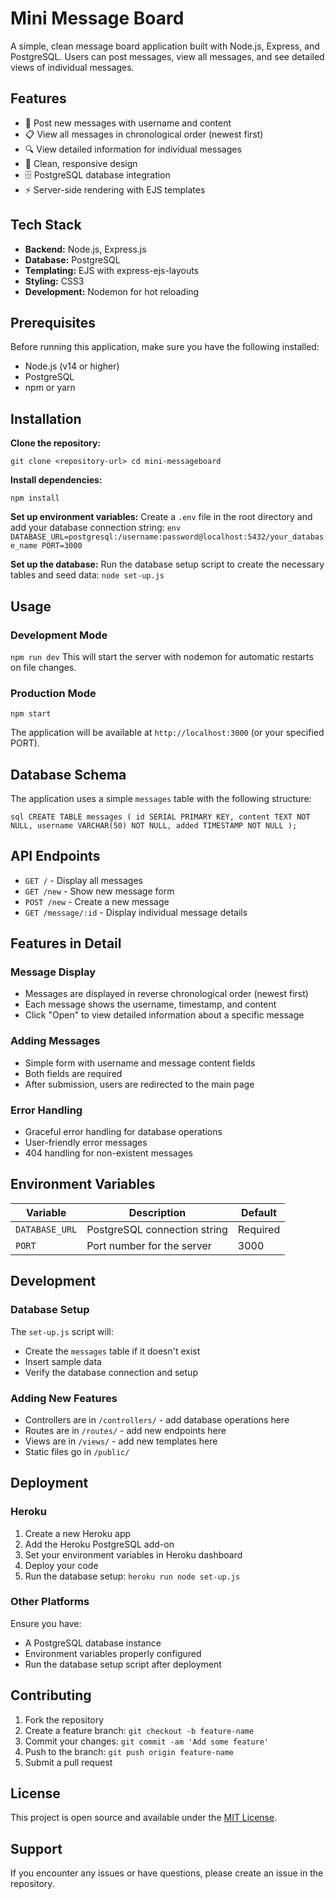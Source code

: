 # Mini Message Board

A simple, clean message board application built with Node.js, Express, and PostgreSQL. Users can post messages, view all messages, and see detailed views of individual messages.

## Features

- 📝 Post new messages with username and content
- 📋 View all messages in chronological order (newest first)
- 🔍 View detailed information for individual messages
- 🎨 Clean, responsive design
- 🗄️ PostgreSQL database integration
- ⚡ Server-side rendering with EJS templates

## Tech Stack

- **Backend:** Node.js, Express.js
- **Database:** PostgreSQL
- **Templating:** EJS with express-ejs-layouts
- **Styling:** CSS3
- **Development:** Nodemon for hot reloading

## Prerequisites

Before running this application, make sure you have the following installed:

- Node.js (v14 or higher)
- PostgreSQL
- npm or yarn

## Installation

**Clone the repository:**

``
git clone <repository-url>
cd mini-messageboard
``

**Install dependencies:**

``
npm install
``

**Set up environment variables:**
Create a `.env` file in the root directory and add your database connection string:
``env
DATABASE_URL=postgresql:/username:password@localhost:5432/your_database_name
PORT=3000
``

**Set up the database:**
Run the database setup script to create the necessary tables and seed data:
``
node set-up.js
``

## Usage

### Development Mode

``
npm run dev
``
This will start the server with nodemon for automatic restarts on file changes.

### Production Mode

``
npm start
``

The application will be available at `http://localhost:3000` (or your specified PORT).

## Database Schema

The application uses a simple `messages` table with the following structure:

``sql
CREATE TABLE messages (
    id SERIAL PRIMARY KEY,
    content TEXT NOT NULL,
    username VARCHAR(50) NOT NULL,
    added TIMESTAMP NOT NULL
);
``

## API Endpoints

- `GET /` - Display all messages
- `GET /new` - Show new message form
- `POST /new` - Create a new message
- `GET /message/:id` - Display individual message details

## Features in Detail

### Message Display

- Messages are displayed in reverse chronological order (newest first)
- Each message shows the username, timestamp, and content
- Click "Open" to view detailed information about a specific message

### Adding Messages

- Simple form with username and message content fields
- Both fields are required
- After submission, users are redirected to the main page

### Error Handling

- Graceful error handling for database operations
- User-friendly error messages
- 404 handling for non-existent messages

## Environment Variables

| Variable | Description | Default |
|----------|-------------|---------|
| `DATABASE_URL` | PostgreSQL connection string | Required |
| `PORT` | Port number for the server | 3000 |

## Development

### Database Setup

The `set-up.js` script will:

- Create the `messages` table if it doesn't exist
- Insert sample data
- Verify the database connection and setup

### Adding New Features

- Controllers are in `/controllers/` - add database operations here
- Routes are in `/routes/` - add new endpoints here
- Views are in `/views/` - add new templates here
- Static files go in `/public/`

## Deployment

### Heroku

1. Create a new Heroku app
2. Add the Heroku PostgreSQL add-on
3. Set your environment variables in Heroku dashboard
4. Deploy your code
5. Run the database setup: `heroku run node set-up.js`

### Other Platforms

Ensure you have:

- A PostgreSQL database instance
- Environment variables properly configured
- Run the database setup script after deployment

## Contributing

1. Fork the repository
2. Create a feature branch: `git checkout -b feature-name`
3. Commit your changes: `git commit -am 'Add some feature'`
4. Push to the branch: `git push origin feature-name`
5. Submit a pull request

## License

This project is open source and available under the [MIT License](LICENSE).

## Support

If you encounter any issues or have questions, please create an issue in the repository.
